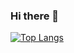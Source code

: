 ### Hi there 👋

[![Top Langs](https://github-readme-stats.vercel.app/api/top-langs/?username=agilbert28)](https://github.com/agilbert28/github-readme-stats)

<!--
**agilbert28/agilbert28** is a ✨ _special_ ✨ repository because its `README.md` (this file) appears on your GitHub profile.

Here are some ideas to get you started:

- 🔭 I’m currently working on ...
- 🌱 I’m currently learning ...
- 👯 I’m looking to collaborate on ...
- 🤔 I’m looking for help with ...
- 💬 Ask me about ...
- 📫 How to reach me: ...
- 😄 Pronouns: ...
- ⚡ Fun fact: ...
-->
